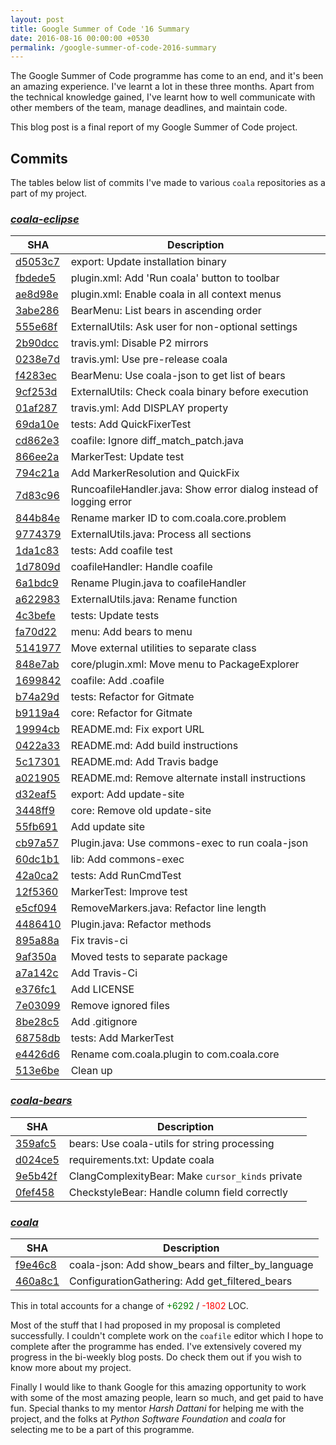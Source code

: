 ```yaml
---
layout: post
title: Google Summer of Code '16 Summary
date: 2016-08-16 00:00:00 +0530
permalink: /google-summer-of-code-2016-summary
---
```


The Google Summer of Code programme has come to an end, and it's been an amazing experience.
I've learnt a lot in these three months. Apart from the technical knowledge gained,
I've learnt how to well communicate with other members of the team, manage deadlines, and maintain code.

This blog post is a final report of my Google Summer of Code project.

## Commits

The tables below list of commits I've made to various `coala` repositories as a part of my project.

### [_coala-eclipse_](https://github.com/coala-analyzer/coala-eclipse)

|  SHA                                                                      |  Description                                                        |
| ------------------------------------------------------------------------- | ------------------------------------------------------------------- |
| [d5053c7](https://github.com/coala-analyzer/coala-eclipse/commit/d5053c7) |  export: Update installation binary                                 |
| [fbdede5](https://github.com/coala-analyzer/coala-eclipse/commit/fbdede5) |  plugin.xml: Add 'Run coala' button to toolbar                      |
| [ae8d98e](https://github.com/coala-analyzer/coala-eclipse/commit/ae8d98e) |  plugin.xml: Enable coala in all context menus                      |
| [3abe286](https://github.com/coala-analyzer/coala-eclipse/commit/3abe286) |  BearMenu: List bears in ascending order                            |
| [555e68f](https://github.com/coala-analyzer/coala-eclipse/commit/555e68f) |  ExternalUtils: Ask user for non-optional settings                  |
| [2b90dcc](https://github.com/coala-analyzer/coala-eclipse/commit/2b90dcc) |  travis.yml: Disable P2 mirrors                                     |
| [0238e7d](https://github.com/coala-analyzer/coala-eclipse/commit/0238e7d) |  travis.yml: Use pre-release coala                                  |
| [f4283ec](https://github.com/coala-analyzer/coala-eclipse/commit/f4283ec) |  BearMenu: Use coala-json to get list of bears                      |
| [9cf253d](https://github.com/coala-analyzer/coala-eclipse/commit/9cf253d) |  ExternalUtils: Check coala binary before execution                 |
| [01af287](https://github.com/coala-analyzer/coala-eclipse/commit/01af287) |  travis.yml: Add DISPLAY property                                   |
| [69da10e](https://github.com/coala-analyzer/coala-eclipse/commit/69da10e) |  tests: Add QuickFixerTest                                          |
| [cd862e3](https://github.com/coala-analyzer/coala-eclipse/commit/cd862e3) |  coafile: Ignore diff_match_patch.java                              |
| [866ee2a](https://github.com/coala-analyzer/coala-eclipse/commit/866ee2a) |  MarkerTest: Update test                                            |
| [794c21a](https://github.com/coala-analyzer/coala-eclipse/commit/794c21a) |  Add MarkerResolution and QuickFix                                  |
| [7d83c96](https://github.com/coala-analyzer/coala-eclipse/commit/7d83c96) |  RuncoafileHandler.java: Show error dialog instead of logging error |
| [844b84e](https://github.com/coala-analyzer/coala-eclipse/commit/844b84e) |  Rename marker ID to com.coala.core.problem                         |
| [9774379](https://github.com/coala-analyzer/coala-eclipse/commit/9774379) |  ExternalUtils.java: Process all sections                           |
| [1da1c83](https://github.com/coala-analyzer/coala-eclipse/commit/1da1c83) |  tests: Add coafile test                                            |
| [1d7809d](https://github.com/coala-analyzer/coala-eclipse/commit/1d7809d) |  coafileHandler: Handle coafile                                     |
| [6a1bdc9](https://github.com/coala-analyzer/coala-eclipse/commit/6a1bdc9) |  Rename Plugin.java to coafileHandler                               |
| [a622983](https://github.com/coala-analyzer/coala-eclipse/commit/a622983) |  ExternalUtils.java: Rename function                                |
| [4c3befe](https://github.com/coala-analyzer/coala-eclipse/commit/4c3befe) |  tests: Update tests                                                |
| [fa70d22](https://github.com/coala-analyzer/coala-eclipse/commit/fa70d22) |  menu: Add bears to menu                                            |
| [5141977](https://github.com/coala-analyzer/coala-eclipse/commit/5141977) |  Move external utilities to separate class                          |
| [848e7ab](https://github.com/coala-analyzer/coala-eclipse/commit/848e7ab) |  core/plugin.xml: Move menu to PackageExplorer                      |
| [1699842](https://github.com/coala-analyzer/coala-eclipse/commit/1699842) |  coafile: Add .coafile                                              |
| [b74a29d](https://github.com/coala-analyzer/coala-eclipse/commit/b74a29d) |  tests: Refactor for Gitmate                                        |
| [b9119a4](https://github.com/coala-analyzer/coala-eclipse/commit/b9119a4) |  core: Refactor for Gitmate                                         |
| [19994cb](https://github.com/coala-analyzer/coala-eclipse/commit/19994cb) |  README.md: Fix export URL                                          |
| [0422a33](https://github.com/coala-analyzer/coala-eclipse/commit/0422a33) |  README.md: Add build instructions                                  |
| [5c17301](https://github.com/coala-analyzer/coala-eclipse/commit/5c17301) |  README.md: Add Travis badge                                        |
| [a021905](https://github.com/coala-analyzer/coala-eclipse/commit/a021905) |  README.md: Remove alternate install instructions                   |
| [d32eaf5](https://github.com/coala-analyzer/coala-eclipse/commit/d32eaf5) |  export: Add update-site                                            |
| [3448ff9](https://github.com/coala-analyzer/coala-eclipse/commit/3448ff9) |  core: Remove old update-site                                       |
| [55fb691](https://github.com/coala-analyzer/coala-eclipse/commit/55fb691) |  Add update site                                                    |
| [cb97a57](https://github.com/coala-analyzer/coala-eclipse/commit/cb97a57) |  Plugin.java: Use commons-exec to run coala-json                    |
| [60dc1b1](https://github.com/coala-analyzer/coala-eclipse/commit/60dc1b1) |  lib: Add commons-exec                                              |
| [42a0ca2](https://github.com/coala-analyzer/coala-eclipse/commit/42a0ca2) |  tests: Add RunCmdTest                                              |
| [12f5360](https://github.com/coala-analyzer/coala-eclipse/commit/12f5360) |  MarkerTest: Improve test                                           |
| [e5cf094](https://github.com/coala-analyzer/coala-eclipse/commit/e5cf094) |  RemoveMarkers.java: Refactor line length                           |
| [4486410](https://github.com/coala-analyzer/coala-eclipse/commit/4486410) |  Plugin.java: Refactor methods                                      |
| [895a88a](https://github.com/coala-analyzer/coala-eclipse/commit/895a88a) |  Fix travis-ci                                                      |
| [9af350a](https://github.com/coala-analyzer/coala-eclipse/commit/9af350a) |  Moved tests to separate package                                    |
| [a7a142c](https://github.com/coala-analyzer/coala-eclipse/commit/a7a142c) |  Add Travis-Ci                                                      |
| [e376fc1](https://github.com/coala-analyzer/coala-eclipse/commit/e376fc1) |  Add LICENSE                                                        |
| [7e03099](https://github.com/coala-analyzer/coala-eclipse/commit/7e03099) |  Remove ignored files                                               |
| [8be28c5](https://github.com/coala-analyzer/coala-eclipse/commit/8be28c5) |  Add .gitignore                                                     |
| [68758db](https://github.com/coala-analyzer/coala-eclipse/commit/68758db) |  tests: Add MarkerTest                                              |
| [e4426d6](https://github.com/coala-analyzer/coala-eclipse/commit/e4426d6) |  Rename com.coala.plugin to com.coala.core                          |
| [513e6be](https://github.com/coala-analyzer/coala-eclipse/commit/513e6be) |  Clean up                                                           |

### [_coala-bears_](https://github.com/coala-analyzer/coala-bears)

|  SHA                                                                    |  Description                                         |
| ----------------------------------------------------------------------- | ---------------------------------------------------- |
| [359afc5](https://github.com/coala-analyzer/coala-bears/commit/359afc5) |  bears: Use coala-utils for string processing        |
| [d024ce5](https://github.com/coala-analyzer/coala-bears/commit/d024ce5) |  requirements.txt: Update coala                      |
| [9e5b42f](https://github.com/coala-analyzer/coala-bears/commit/9e5b42f) |  ClangComplexityBear: Make ``cursor_kinds`` private  |
| [0fef458](https://github.com/coala-analyzer/coala-bears/commit/0fef458) |  CheckstyleBear: Handle column field correctly       |

### [_coala_](https://github.com/coala-analyzer/coala)

|  SHA                                                              |  Description                                          |
| ------------------------------------------------------------------| ----------------------------------------------------- |
| [f9e46c8](https://github.com/coala-analyzer/coala/commit/f9e46c8) |  coala-json: Add show_bears and filter_by_language    |
| [460a8c1](https://github.com/coala-analyzer/coala/commit/460a8c1) |  ConfigurationGathering: Add get_filtered_bears       |

This in total accounts for a change of <font color="green">+6292</font> / <font color="red">-1802</font> LOC.

Most of the stuff that I had proposed in my proposal is completed successfully. I couldn't complete work on the `coafile` editor
which I hope to complete after the programme has ended. I've extensively covered my progress in the bi-weekly blog posts.
Do check them out if you wish to know more about my project.

Finally I would like to thank Google for this amazing opportunity to work with some of the most amazing people,
learn so much, and get paid to have fun. Special thanks to my mentor *Harsh Dattani* for helping me with the project, 
and the folks at *Python Software Foundation* and *coala* for selecting me to be a part of this programme.
